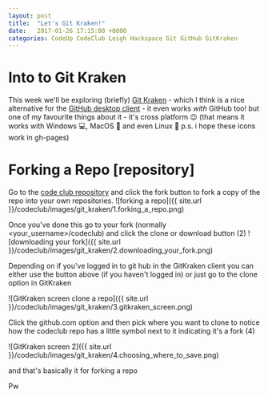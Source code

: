 ```yaml
---
layout: post
title:  "Let's Git Kraken!"
date:   2017-01-26 17:15:00 +0000
categories: CodeUp CodeClub Leigh Hackspace Git GitHub GitKraken
---
```


Into to Git Kraken
================
This week we'll be exploring (briefly) [Git Kraken][1] - which I think is a nice alternative for the [GitHub desktop client][2] - it even works *with* GitHub too!
but one of my favourite things about it - it's cross platform :wink: (that means it works with Windows :computer:, MacOS :apple: and even Linux :penguin: p.s. i hope these icons work in gh-pages)

Forking a Repo [repository]
====
Go to the [code club repository][3] and click the fork button to fork a copy of the repo into your own repositories.
![forking a repo]({{ site.url }}/codeclub/images/git_kraken/1.forking_a_repo.png)

Once you've done this go to your fork (normally <your_username>/codeclub) and click the clone or download button (2)
![downloading your fork]({{ site.url }}/codeclub/images/git_kraken/2.downloading_your_fork.png)

Depending on if you've logged in to git hub in the GitKraken client you can either use the button above (if you haven't logged in) or just go to the clone option in GitKraken

![GitKraken screen clone a repo]({{ site.url }}/codeclub/images/git_kraken/3.gitkraken_screen.png)

Click the github.com option and then pick where you want to clone to notice how the codeclub repo has a little symbol next to it indicating it's a fork (4)

![GitKraken screen 2]({{ site.url }}/codeclub/images/git_kraken/4.choosing_where_to_save.png)

and that's basically it for forking a repo 

Pw

[1]:https://www.gitkraken.com/
[2]:https://desktop.github.com/
[3]:https://github.com/leigh-hackspace/codeclub
